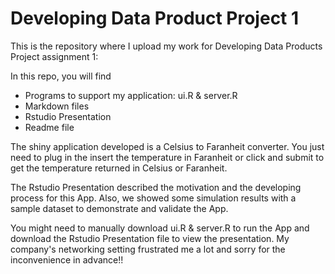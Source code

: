 Developing Data Product Project 1
========================


This is the repository where I upload my work for Developing Data Products Project assignment 1: 

In this repo, you will find
* Programs to support my application: ui.R & server.R
* Markdown files
* Rstudio Presentation
* Readme file

The shiny application developed is a Celsius to Faranheit converter. You just need to plug in the insert the temperature in Faranheit or click and submit to get the temperature returned in Celsius or Faranheit.

The Rstudio Presentation described the motivation and the developing process for this App. Also, we showed some simulation results with a sample dataset to demonstrate and validate the App. 

You might need to manually download ui.R & server.R to run the App and download the Rstudio Presentation file to view the presentation. My company's networking setting frustrated me a lot and sorry for the inconvenience in advance!!
